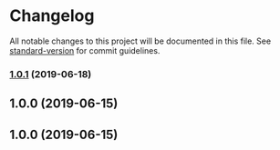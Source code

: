 # Changelog

All notable changes to this project will be documented in this file. See [standard-version](https://github.com/conventional-changelog/standard-version) for commit guidelines.

### [1.0.1](https://github.com/javipuche/maquetus/compare/v1.0.0...v1.0.1) (2019-06-18)



## 1.0.0 (2019-06-15)



## 1.0.0 (2019-06-15)

